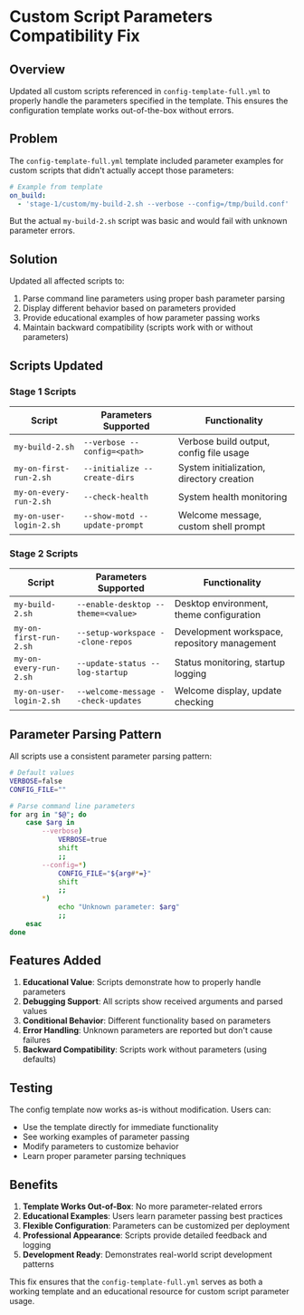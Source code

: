 # Custom Script Parameters Compatibility Fix

## Overview

Updated all custom scripts referenced in `config-template-full.yml` to properly handle the parameters specified in the template. This ensures the configuration template works out-of-the-box without errors.

## Problem

The `config-template-full.yml` template included parameter examples for custom scripts that didn't actually accept those parameters:

```yaml
# Example from template
on_build: 
  - 'stage-1/custom/my-build-2.sh --verbose --config=/tmp/build.conf'
```

But the actual `my-build-2.sh` script was basic and would fail with unknown parameter errors.

## Solution

Updated all affected scripts to:
1. Parse command line parameters using proper bash parameter parsing
2. Display different behavior based on parameters provided
3. Provide educational examples of how parameter passing works
4. Maintain backward compatibility (scripts work with or without parameters)

## Scripts Updated

### Stage 1 Scripts

| Script | Parameters Supported | Functionality |
|--------|---------------------|---------------|
| `my-build-2.sh` | `--verbose --config=<path>` | Verbose build output, config file usage |
| `my-on-first-run-2.sh` | `--initialize --create-dirs` | System initialization, directory creation |
| `my-on-every-run-2.sh` | `--check-health` | System health monitoring |
| `my-on-user-login-2.sh` | `--show-motd --update-prompt` | Welcome message, custom shell prompt |

### Stage 2 Scripts

| Script | Parameters Supported | Functionality |
|--------|---------------------|---------------|
| `my-build-2.sh` | `--enable-desktop --theme=<value>` | Desktop environment, theme configuration |
| `my-on-first-run-2.sh` | `--setup-workspace --clone-repos` | Development workspace, repository management |
| `my-on-every-run-2.sh` | `--update-status --log-startup` | Status monitoring, startup logging |
| `my-on-user-login-2.sh` | `--welcome-message --check-updates` | Welcome display, update checking |

## Parameter Parsing Pattern

All scripts use a consistent parameter parsing pattern:

```bash
# Default values
VERBOSE=false
CONFIG_FILE=""

# Parse command line parameters
for arg in "$@"; do
    case $arg in
        --verbose)
            VERBOSE=true
            shift
            ;;
        --config=*)
            CONFIG_FILE="${arg#*=}"
            shift
            ;;
        *)
            echo "Unknown parameter: $arg"
            ;;
    esac
done
```

## Features Added

1. **Educational Value**: Scripts demonstrate how to properly handle parameters
2. **Debugging Support**: All scripts show received arguments and parsed values
3. **Conditional Behavior**: Different functionality based on parameters
4. **Error Handling**: Unknown parameters are reported but don't cause failures
5. **Backward Compatibility**: Scripts work without parameters (using defaults)

## Testing

The config template now works as-is without modification. Users can:
- Use the template directly for immediate functionality
- See working examples of parameter passing
- Modify parameters to customize behavior
- Learn proper parameter parsing techniques

## Benefits

1. **Template Works Out-of-Box**: No more parameter-related errors
2. **Educational Examples**: Users learn parameter passing best practices
3. **Flexible Configuration**: Parameters can be customized per deployment
4. **Professional Appearance**: Scripts provide detailed feedback and logging
5. **Development Ready**: Demonstrates real-world script development patterns

This fix ensures that the `config-template-full.yml` serves as both a working template and an educational resource for custom script parameter usage.